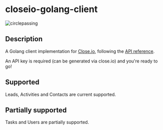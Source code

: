 # closeio-golang-client

![circlepassing](https://circleci.com/gh/veyo-care/closeio-golang-client.png?&style=shield&circle-token=0a57a96e8a6cfa8c16438f368b2757730ef1db4a)

## Description

A Golang client implementation for [Close.io](http://close.io/), following the [API reference](http://developer.close.io/).

An API key is required (can be generated via close.io) and you're ready to go!

## Supported

Leads, Activities and Contacts are current supported.

## Partially supported

Tasks and Users are partially supported.
